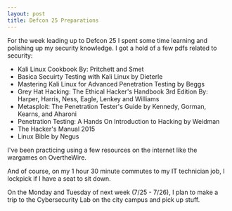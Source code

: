 ```yaml
---
layout: post
title: Defcon 25 Preparations 
---
```


For the week leading up to Defcon 25 I spent some time learning and polishing up my security knowledge. I got a hold of a few pdfs related to security:

+ Kali Linux Cookbook By: Pritchett and Smet 
+ Basica Secuirty Testing with Kali Linux by Dieterle 
+ Mastering Kali Linux for Advanced Penetration Testing by Beggs 
+ Grey Hat Hacking: The Ethical Hacker's Handbook 3rd Edition By: Harper, Harris, Ness, Eagle, Lenkey and Williams
+ Metasploit: The Penetration Tester's Guide by Kennedy, Gorman, Kearns, and Aharoni 
+ Penetration Testing: A Hands On Introduction to Hacking by Weidman 
+ The Hacker's Manual 2015 
+ Linux Bible by Negus 

I've been practicing using a few resources on the internet like the wargames on OvertheWire.

And of course, on my 1 hour 30 minute commutes to my IT technician job, I lockpick if I have a seat to sit down. 

On the Monday and Tuesday of next week (7/25 - 7/26), I plan to make a trip to the Cybersecurity Lab on the city campus and pick up stuff. 
